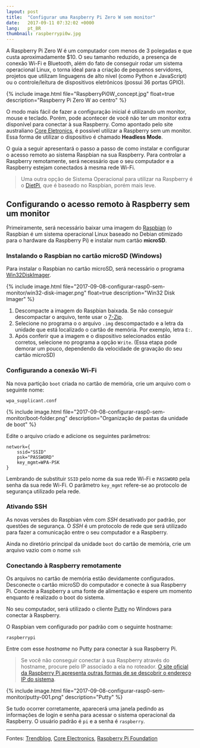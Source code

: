```yaml
---
layout: post
title:  "Configurar uma Raspberry Pi Zero W sem monitor"
date:   2017-09-11 07:32:02 +0000
lang:   pt_BR
thumbnail: raspberrypi0w.jpg
---
```


A Raspberry Pi Zero W é um computador com menos de 3 polegadas e que custa aproximadamente $10. O seu tamanho reduzido, a presença de conexão Wi-Fi e Bluetooth, além do fato de conseguir rodar um sistema operacional Linux, o torna ideal para a criação de pequenos servidores, projetos que utilizam linguagens de alto nível (como Python e JavaScript) ou o controle/leitura de dispositivos eletrônicos (possui 36 portas GPIO).

{% include image.html file="RaspberryPi0W_concept.jpg" float=true description="Raspberry Pi Zero W ao centro" %}

O modo mais fácil de fazer a configuração inicial é utilizando um monitor, mouse e teclado. Porém, pode acontecer de você não ter um monitor extra disponível para conectar à sua Raspberry. Como apontado pelo site australiano [Core Eletronics](https://core-electronics.com.au/tutorials/raspberry-pi-zerow-headless-wifi-setup.html), é possível utilizar a Raspberry sem um monitor. Essa forma de utilizar o dispositivo é chamado **Headless Mode**.

O guia a seguir apresentará o passo a passo de como instalar e configurar o acesso remoto ao sistema Raspbian na sua Raspberry. Para controlar a Raspberry remotamente, será necessário que o seu computador e a Raspberry estejam conectados à mesma rede Wi-Fi.

> Uma outra opção de Sistema Operacional para utilizar na Raspberry é o [DietPi](http://dietpi.com/), que é baseado no Raspbian, porém mais leve.

## Configurando o acesso remoto à Raspberry sem um monitor

Primeiramente, será necessário baixar uma imagem do [Raspbian](https://www.raspberrypi.org/downloads/raspbian/) (o Raspbian é um sistema operacional Linux baseado no Debian otimizado para o hardware da Raspberry Pi) e instalar num cartão **microSD**.

### Instalando o Raspbian no cartão microSD (Windows)

Para instalar o Raspbian no cartão microSD, será necessário o programa [Win32DiskImager](https://sourceforge.net/projects/win32diskimager/).

{% include image.html file="2017-09-08-configurar-rasp0-sem-monitor/win32-disk-imager.png" float=true description="Win32 Disk Imager" %}

1. Descompacte a imagem do Raspbian baixada. Se não conseguir descompactar o arquivo, tente usar o [7-Zip](http://www.7-zip.org/download.html).
2. Selecione no programa o o arquivo ``.img`` descompactado e a letra da unidade que está localizado o cartão de memória. Por exemplo, letra ``E:``.
3. Após conferir que a imagem e o dispositivo selecionados estão corretos, selecione no programa a opção ``Write``. (Essa etapa pode demorar um pouco, dependendo da velocidade de gravação do seu cartão microSD)

### Configurando a conexão Wi-Fi

Na nova partição ``boot`` criada no cartão de memória, crie um arquivo com o seguinte nome:

```
wpa_supplicant.conf
```

{% include image.html file="2017-09-08-configurar-rasp0-sem-monitor/boot-folder.png" description="Organização de pastas da unidade de boot" %}

Edite o arquivo criado e adicione os seguintes parâmetros:

```
network={
    ssid="SSID"
    psk="PASSWORD"
    key_mgmt=WPA-PSK
}
```

Lembrando de substituir ``SSID`` pelo nome da sua rede Wi-Fi e ``PASSWORD`` pela senha da sua rede Wi-Fi. O parâmetro ``key_mgmt`` refere-se ao protocolo de segurança utilizado pela rede.

### Ativando SSH

As novas versões do Raspbian vêm com _SSH_ desativado por padrão, por questões de segurança. O _SSH_ é um protocolo de rede que será utilizado para fazer a comunicação entre o seu computador e a Raspberry.

Ainda no diretório principal da unidade ``boot`` do cartão de memória, crie um arquivo vazio com o nome ``ssh``

### Conectando à Raspberry remotamente

Os arquivos no cartão de memória estão devidamente configurados. Desconecte o cartão microSD do computador e conecte à sua Raspberry Pi. Conecte a Raspberry a uma fonte de alimentação e espere um momento enquanto é realizado o boot do sistema.

No seu computador, será utilizado o cliente [Putty](https://www.chiark.greenend.org.uk/~sgtatham/putty/latest.html) no Windows para conectar à Raspberry.

O Raspbian vem configurado por padrão com o seguinte hostname:

```
raspberrypi
```

Entre com esse _hostname_ no Putty para conectar à sua Raspberry Pi.

> Se você não conseguir conectar à sua Raspberry através do hostname, procure pelo IP associado a ela no roteador. [O site oficial da Raspberry Pi apresenta outras formas de se descobrir o endereço IP do sistema](https://www.raspberrypi.org/documentation/remote-access/ip-address.md).

{% include image.html file="2017-09-08-configurar-rasp0-sem-monitor/putty-001.png" description="Putty" %}

Se tudo ocorrer corretamente, aparecerá uma janela pedindo as informações de login e senha para acessar o sistema operacional da Raspberry. O usuário padrão é ``pi`` e a senha é ``raspberry``.

---

Fontes: [Trendblog](http://trendblog.net/install-raspbian-sd-card-os-x-windows/), [Core Electronics](https://core-electronics.com.au/tutorials/raspberry-pi-zerow-headless-wifi-setup.html), [Raspberry Pi Foundation](https://www.raspberrypi.org/documentation/remote-access/ssh/windows.md)
